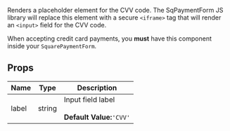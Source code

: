 Renders a placeholder element for the CVV code. The SqPaymentForm JS library will replace this element with
a secure `<iframe>` tag that will render an `<input>` field for the CVV code.

When accepting credit card payments, you **must** have this component inside your `SquarePaymentForm`.
## Props
|Name|Type|Description|
|---|---|---|
|label|string|Input field label<br/><br/>**Default Value:**`'CVV'`|